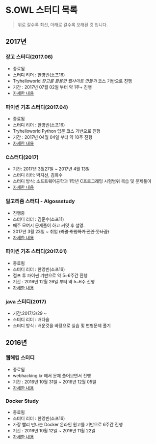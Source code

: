 # S.OWL 스터디 목록

> 위로 갈수록 최신, 아래로 갈수록 오래된 것 입니다.

## 2017년

### 장고 스터디(2017.06)
- 종료됨
- 스터디 리더 : 한영빈(소프16)
- Tryhelloworld *장고를 활용한 웹사이트 만들기* 코스 기반으로 진행
- 기간 : 2017년 07월 02일 부터 약 1주+ 진행
- [자세한 내용](django-studies.md)

### 파이썬 기초 스터디(2017.04)
- 종료됨
- 스터디 리더 : 한영빈(소프16)
- Tryhelloworld Python 입문 코스 기반으로 진행
- 기간 : 2017년 04월 04일 부터 약 10주 진행
- [자세한 내용](python-basics-study.md)

### C스터디(2017)
- 기간: 2017년 3월27일 ~ 2017년 4월 13일
- 스터디 리터: 박지선, 김희수
- 스터디 방식: 소프트웨어공학과 1학년 C프로그래밍 시험범위 복습 및 문제풀이
- [자세한 내용](c_study.md)

### 알고리즘 스터디 - Algossstudy
- 진행중
- 스터디 리더 : 김준수(소프11)
- 매주 모여서 문제풀이 하고 커밋 후 설명.
- 2017년 3월 23일 ~ 취업 ~~(리얼 취업하기 전엔 못나감)~~
- [자세한 내용](algorithm_study.md)

### 파이썬 기초 스터디(2017.01)
- 종료됨
- 스터디 리더 : 한영빈(소프16)
- 점프 투 파이썬 기반으로 약 5~6주간 진행
- 기간 : 2016년 12월 26일 부터 약 5~6주 진행
- [자세한 내용](python-basics-study.md)

### java 스터디(2017)
- 기간:2017/3/29 ~
- 스터디 리더 : 배다슬
- 스터디 방식 : 배운것을 바탕으로 실습 및 변형문제 풀기

## 2016년

### 웹해킹 스터디
- 종료됨
- webhacking.kr 에서 문제 풀어보면서 진행
- 기간 : 2016년 10월 31일 ~ 2016년 12월 05일
- [자세한 내용](webhacking/index.md)

### Docker Study
- 종료됨
- 스터디 리더 : 한영빈(소프16)
- 가장 빨리 만나는 Docker 온라인 원고를 기반으로 6주간 진행
- 기간 : 2016년 10월 12일 ~ 2016년 11월 22일
- [자세한 내용](docker-study.md)
